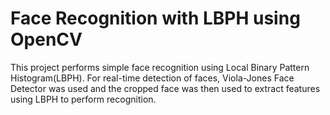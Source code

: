 # Face Recognition with LBPH using OpenCV
This project performs simple face recognition using Local Binary Pattern Histogram(LBPH). For real-time detection of faces, Viola-Jones Face Detector was used and the cropped face was then used to extract features using LBPH to perform recognition.
